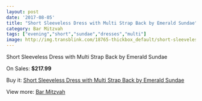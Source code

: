 ```yaml
---
layout: post
date: '2017-08-05'
title: "Short Sleeveless Dress with Multi Strap Back by Emerald Sundae"
category: Bar Mitzvah
tags: ["evening","short","sundae","dresses","multi"]
image: http://img.transblink.com/18765-thickbox_default/short-sleeveless-dress-with-multi-strap-back-by-emerald-sundae.jpg
---
```

Short Sleeveless Dress with Multi Strap Back by Emerald Sundae

On Sales: **$217.99**
<a href="https://www.transblink.com/en/bar-mitzvah/5863-short-sleeveless-dress-with-multi-strap-back-by-emerald-sundae.html"><amp-img layout="responsive" width="600" height="600" src="//img.transblink.com/18765-thickbox_default/short-sleeveless-dress-with-multi-strap-back-by-emerald-sundae.jpg" alt="Short Sleeveless Dress with Multi Strap Back by Emerald Sundae 0" /></a>
<a href="https://www.transblink.com/en/bar-mitzvah/5863-short-sleeveless-dress-with-multi-strap-back-by-emerald-sundae.html"><amp-img layout="responsive" width="600" height="600" src="//img.transblink.com/18767-thickbox_default/short-sleeveless-dress-with-multi-strap-back-by-emerald-sundae.jpg" alt="Short Sleeveless Dress with Multi Strap Back by Emerald Sundae 1" /></a>
<a href="https://www.transblink.com/en/bar-mitzvah/5863-short-sleeveless-dress-with-multi-strap-back-by-emerald-sundae.html"><amp-img layout="responsive" width="600" height="600" src="//img.transblink.com/18766-thickbox_default/short-sleeveless-dress-with-multi-strap-back-by-emerald-sundae.jpg" alt="Short Sleeveless Dress with Multi Strap Back by Emerald Sundae 2" /></a>

Buy it: [Short Sleeveless Dress with Multi Strap Back by Emerald Sundae](https://www.transblink.com/en/bar-mitzvah/5863-short-sleeveless-dress-with-multi-strap-back-by-emerald-sundae.html "Short Sleeveless Dress with Multi Strap Back by Emerald Sundae")

View more: [Bar Mitzvah](https://www.transblink.com/en/2-bar-mitzvah "Bar Mitzvah")